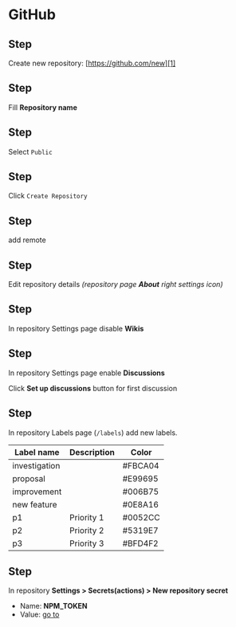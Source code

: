 # GitHub

[1]: https://github.com/new
[2]: https://github.com/MyPrivateRepositories/private/blob/master/NPM_TOKEN

## Step

Create new repository: [https://github.com/new][1]

## Step

Fill **Repository name**

## Step

Select `Public`

## Step

Click `Create Repository`

## Step

add remote

## Step

Edit repository details *(repository page **About** right settings icon)*

## Step

In repository Settings page disable **Wikis**

## Step

In repository Settings page enable **Discussions**

Click **Set up discussions** button for first discussion

## Step

In repository Labels page (`/labels`) add new labels.

| Label name | Description | Color |
| --- | --- | --- |
| investigation | | #FBCA04 |
| proposal | | #E99695 |
| improvement | | #006B75 |
| new feature | | #0E8A16 |
| p1 | Priority 1 | #0052CC |
| p2 | Priority 2 | #5319E7 |
| p3 | Priority 3 | #BFD4F2 |


## Step

In repository **Settings > Secrets(actions) > New repository secret**

- Name: **NPM_TOKEN**
- Value: [go to][2]